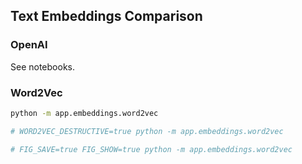 ## Text Embeddings Comparison


### OpenAI

See notebooks.

### Word2Vec

```sh
python -m app.embeddings.word2vec

# WORD2VEC_DESTRUCTIVE=true python -m app.embeddings.word2vec

# FIG_SAVE=true FIG_SHOW=true python -m app.embeddings.word2vec
```
